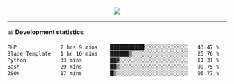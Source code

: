<h3 align="center">
  <a href="https://github.com/hwalker928">
      <img src="https://github-profile-trophy.vercel.app/?username=hwalker928&no-bg=true&no-frame=true">
  </a>
</h3>


<hr>

📊 **Development statistics**

<!--START_SECTION:waka-->

```txt
PHP              2 hrs 9 mins    ███████████░░░░░░░░░░░░░░   43.47 %
Blade Template   1 hr 16 mins    ██████▒░░░░░░░░░░░░░░░░░░   25.76 %
Python           33 mins         ██▓░░░░░░░░░░░░░░░░░░░░░░   11.31 %
Bash             29 mins         ██▒░░░░░░░░░░░░░░░░░░░░░░   09.75 %
JSON             17 mins         █▒░░░░░░░░░░░░░░░░░░░░░░░   05.77 %
```

<!--END_SECTION:waka-->
